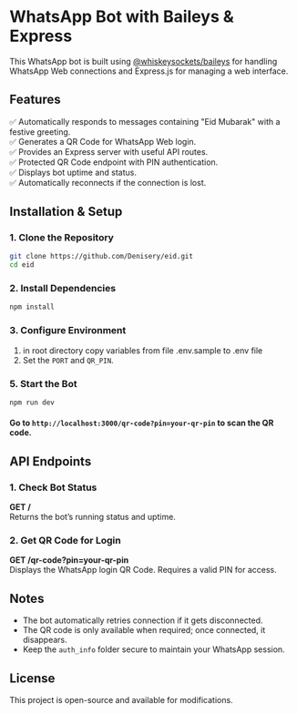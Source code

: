 # WhatsApp Bot with Baileys & Express

This WhatsApp bot is built using [@whiskeysockets/baileys](https://github.com/WhiskeySockets/Baileys) for handling WhatsApp Web connections and Express.js for managing a web interface.

## Features
✅ Automatically responds to messages containing "Eid Mubarak" with a festive greeting.  
✅ Generates a QR Code for WhatsApp Web login.  
✅ Provides an Express server with useful API routes.  
✅ Protected QR Code endpoint with PIN authentication.  
✅ Displays bot uptime and status.  
✅ Automatically reconnects if the connection is lost.

## Installation & Setup
### 1. Clone the Repository
```sh
git clone https://github.com/Denisery/eid.git
cd eid
```

### 2. Install Dependencies
```sh
npm install
```

### 3. Configure Environment
1. in root directory copy variables from file .env.sample to .env file
2. Set the `PORT` and `QR_PIN`.

### 5. Start the Bot
```sh
npm run dev
```
#### Go to `http://localhost:3000/qr-code?pin=your-qr-pin` to scan the QR code.

## API Endpoints
### 1. Check Bot Status
**GET /**  
Returns the bot’s running status and uptime.

### 2. Get QR Code for Login
**GET /qr-code?pin=your-qr-pin**  
Displays the WhatsApp login QR Code. Requires a valid PIN for access.


## Notes
- The bot automatically retries connection if it gets disconnected.
- The QR code is only available when required; once connected, it disappears.
- Keep the `auth_info` folder secure to maintain your WhatsApp session.

## License
This project is open-source and available for modifications.

